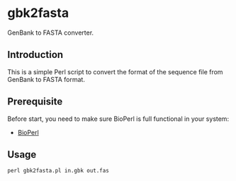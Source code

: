 # gbk2fasta
GenBank to FASTA converter.

## Introduction
This is a simple Perl script to convert the format of the sequence file from GenBank to FASTA format.

## Prerequisite
Before start, you need to make sure BioPerl is full functional in your system:
   * [BioPerl](https://bioperl.org/INSTALL.html)

## Usage
    perl gbk2fasta.pl in.gbk out.fas


